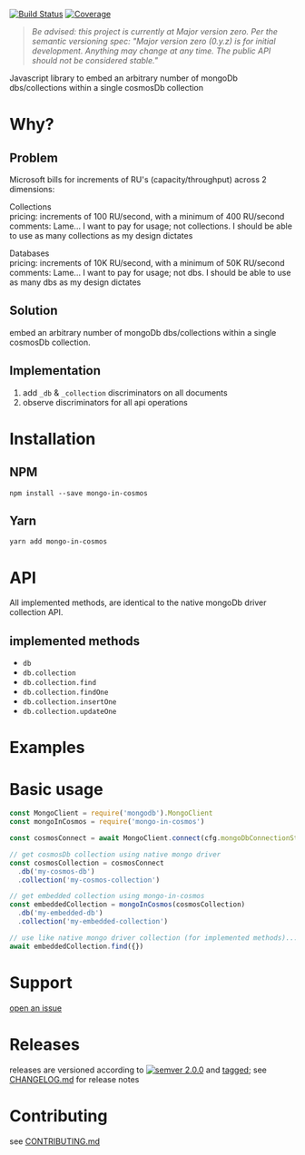 [![Build Status](https://travis-ci.org/chrisdostert/mongo-in-cosmos-js.svg?branch=master)](https://travis-ci.org/chrisdostert/mongo-in-cosmos-js)
[![Coverage](https://codecov.io/gh/chrisdostert/mongo-in-cosmos-js/branch/master/graph/badge.svg)](https://codecov.io/gh/chrisdostert/mongo-in-cosmos-js)

> *Be advised: this project is currently at Major version zero. Per the
> semantic versioning spec: "Major version zero (0.y.z) is for initial
> development. Anything may change at any time. The public API should
> not be considered stable."*

Javascript library to embed an arbitrary number of mongoDb dbs/collections within a single cosmosDb collection

# Why? 

## Problem
Microsoft bills for increments of RU's (capacity/throughput) across 2 dimensions:

Collections  
pricing: increments of 100 RU/second, with a minimum of 400 RU/second  
comments: Lame... I want to pay for usage; not collections. I should be able to use as many collections as my design dictates

Databases  
pricing: increments of 10K RU/second, with a minimum of 50K RU/second  
comments: Lame... I want to pay for usage; not dbs. I should be able to use as many dbs as my design dictates

## Solution
embed an arbitrary number of mongoDb dbs/collections within a single cosmosDb collection.

## Implementation
1) add `_db` & `_collection` discriminators on all documents
2) observe discriminators for all api operations

# Installation

## NPM
```shell
npm install --save mongo-in-cosmos
```

## Yarn
```shell
yarn add mongo-in-cosmos
```

# API
All implemented methods, are identical to the native mongoDb driver collection API.

## implemented methods
- `db`  
- `db.collection`  
- `db.collection.find`  
- `db.collection.findOne`  
- `db.collection.insertOne`  
- `db.collection.updateOne`  

# Examples

# Basic usage

```javascript
const MongoClient = require('mongodb').MongoClient
const mongoInCosmos = require('mongo-in-cosmos')

const cosmosConnect = await MongoClient.connect(cfg.mongoDbConnectionString)

// get cosmosDb collection using native mongo driver
const cosmosCollection = cosmosConnect
  .db('my-cosmos-db')
  .collection('my-cosmos-collection')

// get embedded collection using mongo-in-cosmos
const embeddedCollection = mongoInCosmos(cosmosCollection)
  .db('my-embedded-db')
  .collection('my-embedded-collection')

// use like native mongo driver collection (for implemented methods)... :)
await embeddedCollection.find({})
```

# Support

[open an issue](https://github.com/chrisdostert/mongo-in-cosmos-js/issues)

# Releases

releases are versioned according to
[![semver 2.0.0](https://img.shields.io/badge/semver-2.0.0-brightgreen.svg)](http://semver.org/spec/v2.0.0.html)
and [tagged](https://git-scm.com/book/en/v2/Git-Basics-Tagging); see
[CHANGELOG.md](CHANGELOG.md) for release notes

# Contributing

see [CONTRIBUTING.md](CONTRIBUTING.md)
